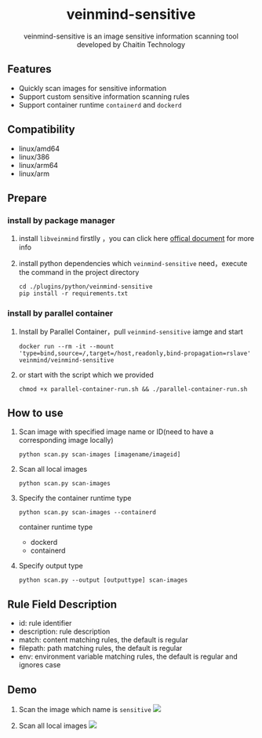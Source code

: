 <h1 align="center"> veinmind-sensitive </h1>

<p align="center">
veinmind-sensitive is an image sensitive information scanning tool developed by Chaitin Technology 
</p>

## Features

- Quickly scan images for sensitive information
- Support custom sensitive information scanning rules
- Support container runtime `containerd` and `dockerd`

## Compatibility

- linux/amd64
- linux/386
- linux/arm64
- linux/arm

## Prepare

### install by package manager

1. install `libveinmind`  firstlly ，you can click here [offical document](https://github.com/chaitin/libveinmind) for more info

2. install python dependencies which `veinmind-sensitive` need，execute the command in the project directory

   ```
   cd ./plugins/python/veinmind-sensitive
   pip install -r requirements.txt
   ```
### install by parallel container

1. Install by Parallel Container，pull `veinmind-sensitive` iamge  and start
    ```
    docker run --rm -it --mount 'type=bind,source=/,target=/host,readonly,bind-propagation=rslave' veinmind/veinmind-sensitive
    ```
2. or start with the script which we provided
    ```
    chmod +x parallel-container-run.sh && ./parallel-container-run.sh
    ```

## How to use

1. Scan image with specified image name or ID(need to have a corresponding image locally)

    ```
    python scan.py scan-images [imagename/imageid]
    ```

2. Scan all local images

    ```
    python scan.py scan-images
    ```

3. Specify the container runtime type
    ```
    python scan.py scan-images --containerd
    ```

    container runtime type
    - dockerd
    - containerd

4. Specify output type
    ```
    python scan.py --output [outputtype] scan-images
    ```

## Rule Field Description
- id: rule identifier
- description: rule description
- match: content matching rules, the default is regular
- filepath: path matching rules, the default is regular
- env: environment variable matching rules, the default is regular and ignores case

## Demo
1. Scan the image which name is `sensitive`
![](https://dinfinite.oss-cn-beijing.aliyuncs.com/image/20220329142155.png)

2. Scan all local images
![](https://dinfinite.oss-cn-beijing.aliyuncs.com/image/20220329142506.png)
